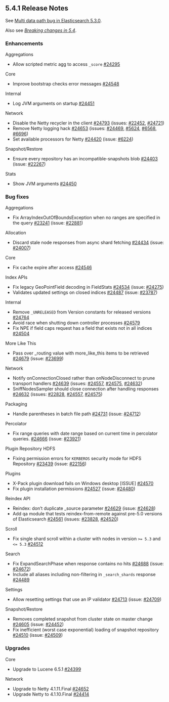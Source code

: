 ## 5.4.1 Release Notes

See [Multi data path bug in Elasticsearch 5.3.0](https://www.elastic.co/blog/multi-data-path-bug-in-elasticsearch-5-3-0).

Also see [_Breaking changes in 5.4_](breaking-changes-5.4.html).

### Enhancements

Aggregations 
    

  * Allow scripted metric agg to access `_score` [#24295](https://github.com/elastic/elasticsearch/pull/24295)



Core 
    

  * Improve bootstrap checks error messages [#24548](https://github.com/elastic/elasticsearch/pull/24548)



Internal 
    

  * Log JVM arguments on startup [#24451](https://github.com/elastic/elasticsearch/pull/24451)



Network 
    

  * Disable the Netty recycler in the client [#24793](https://github.com/elastic/elasticsearch/pull/24793) (issues: [#22452](https://github.com/elastic/elasticsearch/issues/22452), [#24721](https://github.com/elastic/elasticsearch/issues/24721)) 
  * Remove Netty logging hack [#24653](https://github.com/elastic/elasticsearch/pull/24653) (issues: [#24469](https://github.com/elastic/elasticsearch/issues/24469), [#5624](https://github.com/elastic/elasticsearch/issues/5624), [#6568](https://github.com/elastic/elasticsearch/issues/6568), [#6696](https://github.com/elastic/elasticsearch/issues/6696)) 
  * Set available processors for Netty [#24420](https://github.com/elastic/elasticsearch/pull/24420) (issue: [#6224](https://github.com/elastic/elasticsearch/issues/6224)) 



Snapshot/Restore 
    

  * Ensure every repository has an incompatible-snapshots blob [#24403](https://github.com/elastic/elasticsearch/pull/24403) (issue: [#22267](https://github.com/elastic/elasticsearch/issues/22267)) 



Stats 
    

  * Show JVM arguments [#24450](https://github.com/elastic/elasticsearch/pull/24450)



### Bug fixes

Aggregations 
    

  * Fix ArrayIndexOutOfBoundsException when no ranges are specified in the query [#23241](https://github.com/elastic/elasticsearch/pull/23241) (issue: [#22881](https://github.com/elastic/elasticsearch/issues/22881)) 



Allocation 
    

  * Discard stale node responses from async shard fetching [#24434](https://github.com/elastic/elasticsearch/pull/24434) (issue: [#24007](https://github.com/elastic/elasticsearch/issues/24007)) 



Core 
    

  * Fix cache expire after access [#24546](https://github.com/elastic/elasticsearch/pull/24546)



Index APIs 
    

  * Fix legacy GeoPointField decoding in FieldStats [#24534](https://github.com/elastic/elasticsearch/pull/24534) (issue: [#24275](https://github.com/elastic/elasticsearch/issues/24275)) 
  * Validates updated settings on closed indices [#24487](https://github.com/elastic/elasticsearch/pull/24487) (issue: [#23787](https://github.com/elastic/elasticsearch/issues/23787)) 



Internal 
    

  * Remove `_UNRELEASED` from Version constants for released versions [#24764](https://github.com/elastic/elasticsearch/pull/24764)
  * Avoid race when shutting down controller processes [#24579](https://github.com/elastic/elasticsearch/pull/24579)
  * Fix NPE if field caps request has a field that exists not in all indices [#24504](https://github.com/elastic/elasticsearch/pull/24504)



More Like This 
    

  * Pass over _routing value with more_like_this items to be retrieved [#24679](https://github.com/elastic/elasticsearch/pull/24679) (issue: [#23699](https://github.com/elastic/elasticsearch/issues/23699)) 



Network 
    

  * Notify onConnectionClosed rather than onNodeDisconnect to prune transport handlers [#24639](https://github.com/elastic/elasticsearch/pull/24639) (issues: [#24557](https://github.com/elastic/elasticsearch/issues/24557), [#24575](https://github.com/elastic/elasticsearch/issues/24575), [#24632](https://github.com/elastic/elasticsearch/issues/24632)) 
  * SniffNodesSampler should close connection after handling responses [#24632](https://github.com/elastic/elasticsearch/pull/24632) (issues: [#22828](https://github.com/elastic/elasticsearch/issues/22828), [#24557](https://github.com/elastic/elasticsearch/issues/24557), [#24575](https://github.com/elastic/elasticsearch/issues/24575)) 



Packaging 
    

  * Handle parentheses in batch file path [#24731](https://github.com/elastic/elasticsearch/pull/24731) (issue: [#24712](https://github.com/elastic/elasticsearch/issues/24712)) 



Percolator 
    

  * Fix range queries with date range based on current time in percolator queries. [#24666](https://github.com/elastic/elasticsearch/pull/24666) (issue: [#23921](https://github.com/elastic/elasticsearch/issues/23921)) 



Plugin Repository HDFS 
    

  * Fixing permission errors for `KERBEROS` security mode for HDFS Repository [#23439](https://github.com/elastic/elasticsearch/pull/23439) (issue: [#22156](https://github.com/elastic/elasticsearch/issues/22156)) 



Plugins 
    

  * X-Pack plugin download fails on Windows desktop [ISSUE] [#24570](https://github.com/elastic/elasticsearch/pull/24570)
  * Fix plugin installation permissions [#24527](https://github.com/elastic/elasticsearch/pull/24527) (issue: [#24480](https://github.com/elastic/elasticsearch/issues/24480)) 



Reindex API 
    

  * Reindex: don’t duplicate _source parameter [#24629](https://github.com/elastic/elasticsearch/pull/24629) (issue: [#24628](https://github.com/elastic/elasticsearch/issues/24628)) 
  * Add qa module that tests reindex-from-remote against pre-5.0 versions of Elasticsearch [#24561](https://github.com/elastic/elasticsearch/pull/24561) (issues: [#23828](https://github.com/elastic/elasticsearch/issues/23828), [#24520](https://github.com/elastic/elasticsearch/issues/24520)) 



Scroll 
    

  * Fix single shard scroll within a cluster with nodes in version `>= 5.3` and `<= 5.3` [#24512](https://github.com/elastic/elasticsearch/pull/24512)



Search 
    

  * Fix ExpandSearchPhase when response contains no hits [#24688](https://github.com/elastic/elasticsearch/pull/24688) (issue: [#24672](https://github.com/elastic/elasticsearch/issues/24672)) 
  * Include all aliases including non-filtering in `_search_shards` response [#24489](https://github.com/elastic/elasticsearch/pull/24489)



Settings 
    

  * Allow resetting settings that use an IP validator [#24713](https://github.com/elastic/elasticsearch/pull/24713) (issue: [#24709](https://github.com/elastic/elasticsearch/issues/24709)) 



Snapshot/Restore 
    

  * Removes completed snapshot from cluster state on master change [#24605](https://github.com/elastic/elasticsearch/pull/24605) (issue: [#24452](https://github.com/elastic/elasticsearch/issues/24452)) 
  * Fix inefficient (worst case exponential) loading of snapshot repository [#24510](https://github.com/elastic/elasticsearch/pull/24510) (issue: [#24509](https://github.com/elastic/elasticsearch/issues/24509)) 



### Upgrades

Core 
    

  * Upgrade to Lucene 6.5.1 [#24399](https://github.com/elastic/elasticsearch/pull/24399)



Network 
    

  * Upgrade to Netty 4.1.11.Final [#24652](https://github.com/elastic/elasticsearch/pull/24652)
  * Upgrade Netty to 4.1.10.Final [#24414](https://github.com/elastic/elasticsearch/pull/24414)



